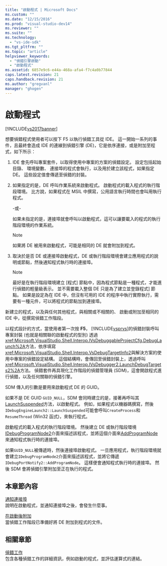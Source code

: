 ```yaml
---
title: "啟動程式 | Microsoft Docs"
ms.custom: ""
ms.date: "12/15/2016"
ms.prod: "visual-studio-dev14"
ms.reviewer: ""
ms.suite: ""
ms.technology: 
  - "vs-ide-sdk"
ms.tgt_pltfrm: ""
ms.topic: "article"
helpviewer_keywords: 
  - "偵錯引擎啟動"
  - "啟動程式"
ms.assetid: 6857e9c6-e44a-468a-afa4-f7c4a0b77844
caps.latest.revision: 21
caps.handback.revision: 21
ms.author: "gregvanl"
manager: "ghogen"
---
```

# 啟動程式
[!INCLUDE[vs2017banner](../../code-quality/includes/vs2017banner.md)]

想要偵錯程式使用者可以按下 F5 以執行偵錯工具從 IDE。  這一開始一系列的事件，且最終會造成 IDE 的連線到偵錯引擎 \(DE\)，它是依序連接，或是附加至程式，如下所示：  
  
1.  IDE 會先呼叫專案套件，以取得使用中專案的方案的偵錯設定。  設定包括起始目錄、 環境變數、 連接埠的程式會執行，以及用於建立該程式，如果指定 DE。  這些設定值會傳遞至偵錯的封裝。  
  
2.  如果指定的是，DE 呼叫作業系統來啟動程式。  啟動程式的載入程式的執行階段環境。  比方說，如果程式在 MSIL 中撰寫，公用語言執行時間也會叫用執行程式。  
  
     \-或\-  
  
     如果未指定的是，連接埠就會呼叫以啟動程式，這可以讓要載入的程式的執行階段環境的作業系統。  
  
    > [!NOTE]
    >  如果將 DE 被用來啟動程式，可能是相同的 DE 就會附加到程式。  
  
3.  取決於是否 DE 或連接埠啟動程式，DE 或執行階段環境會建立應用程式的說明或節點，然後通知程式執行時的連接埠。  
  
    > [!NOTE]
    >  最好是在執行階段環境建立 \[程式\] 節點中，因為程式節點是一種程式，才能進行偵錯的輕量級表示。  並不需要載入整個 DE 只是為了建立並登錄程式\] 節點。  如果是設定為在 IDE 中，但沒有可用的 IDE 的程序中執行實際執行，需要有一種元件，可以將程式的節點加到連接埠。  
  
 新建立的程式，以及與任何其他程式，與相關或不相關的、 啟動或附加至相同的 IDE 中，從撰寫偵錯工作階段。  
  
 以程式設計的方式，當使用者第一次按 **F5**， [!INCLUDE[vsprvs](../../code-quality/includes/vsprvs_md.md)]的偵錯封裝呼叫專案封裝 \(也就是相關聯的啟動程式的型別\) 透過<xref:Microsoft.VisualStudio.Shell.Interop.IVsDebuggableProjectCfg.DebugLaunch%2A>方法，依序填寫<xref:Microsoft.VisualStudio.Shell.Interop.VsDebugTargetInfo2>與解決方案的使用中專案的偵錯設定結構。  這個結構時，會傳回至偵錯封裝上，透過呼叫<xref:Microsoft.VisualStudio.Shell.Interop.IVsDebugger2.LaunchDebugTargets2%2A>方法。  偵錯套件再具現化工作階段的偵錯管理員 \(SDM\)，這會開啟程式進行偵錯，以及任何關聯的偵錯引擎。  
  
 SDM 傳入的引數是要用來啟動程式 DE 的 GUID。  
  
 如果不是 DE GUID `GUID_NULL`，SDM 會同時建立的是，接著再呼叫其[LaunchSuspended](../../extensibility/debugger/reference/idebugenginelaunch2-launchsuspended.md)方法，以啟動程式。  例如，如果程式以機器碼撰寫，然後`IDebugEngineLaunch2::LaunchSuspended`可能會呼叫`CreateProcess`和`ResumeThread` \(Win32 函式\)，來執行程式。  
  
 啟動程式的載入程式的執行階段環境。  然後建立 DE 或執行階段環境[IDebugProgramNode2](../../extensibility/debugger/reference/idebugprogramnode2.md)介面來描述該程式，並將這個介面來[AddProgramNode](../../extensibility/debugger/reference/idebugportnotify2-addprogramnode.md)來通知程式執行時的連接埠。  
  
 如果`GUID_NULL`被傳遞時，然後連接埠啟動程式。  一旦應用程式，執行階段環境就會建立`IDebugProgramNode2`介面來描述該程式，並將它傳遞`IDebugPortNotify2::AddProgramNode`。  這樣便會通知程式執行時的連接埠。  然後 SDM 會將偵錯引擎附加至正在執行的程式。  
  
## 本章節內容  
 [通知連接埠](../../extensibility/debugger/notifying-the-port.md)  
 說明在啟動程式，並通知連接埠之後，會發生什麼事。  
  
 [在啟動後附加](../../extensibility/debugger/attaching-after-a-launch.md)  
 當偵錯工作階段已準備好將 DE 附加到程式的文件。  
  
## 相關章節  
 [偵錯工作](../../extensibility/debugger/debugging-tasks.md)  
 包含各種偵錯工作的詳細資訊，例如啟動的程式，並評估運算式的連結。